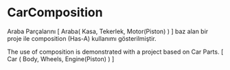 # CarComposition

Araba Parçalarını [ Araba( Kasa, Tekerlek, Motor(Piston) ) ] baz alan bir proje ile composition (Has-A) kullanımı gösterilmiştir.

The use of composition is demonstrated with a project based on Car Parts.   [ Car ( Body, Wheels, Engine(Piston) ) ]
